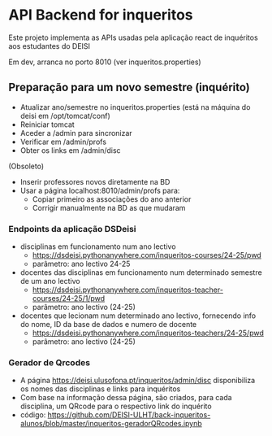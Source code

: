 # API Backend for inqueritos

Este projeto implementa as APIs usadas pela aplicação react de inquéritos aos estudantes do DEISI

Em dev, arranca no porto 8010 (ver inqueritos.properties)

## Preparação para um novo semestre (inquérito)

* Atualizar ano/semestre no inqueritos.properties (está na máquina do deisi em /opt/tomcat/conf)
* Reiniciar tomcat
* Aceder a /admin para sincronizar
* Verificar em /admin/profs
* Obter os links em /admin/disc

(Obsoleto)
* Inserir professores novos diretamente na BD
* Usar a página localhost:8010/admin/profs para:
  * Copiar primeiro as associações do ano anterior
  * Corrigir manualmente na BD as que mudaram

### Endpoints da aplicação DSDeisi
* disciplinas em funcionamento num ano lectivo
   * https://dsdeisi.pythonanywhere.com/inqueritos-courses/24-25/pwd
   * parâmetro: ano lectivo 24-25
* docentes das disciplinas em funcionamento num determinado semestre de um ano lectivo
   * https://dsdeisi.pythonanywhere.com/inqueritos-teacher-courses/24-25/1/pwd
   * parâmetro: ano lectivo (24-25)
* docentes que lecionam num determinado ano lectivo, fornecendo info do nome, ID da base de dados e numero de docente
   * https://dsdeisi.pythonanywhere.com/inqueritos-teachers/24-25/pwd
   * parâmetro: ano lectivo (24-25)

 ### Gerador de Qrcodes
* A página https://deisi.ulusofona.pt/inqueritos/admin/disc disponibiliza os nomes das disciplinas e links para inquéritos
* Com base na informação dessa página, são criados, para cada disciplina, um QRcode para o respectivo link do inquérito
* código: https://github.com/DEISI-ULHT/back-inqueritos-alunos/blob/master/inqueritos-geradorQRcodes.ipynb

